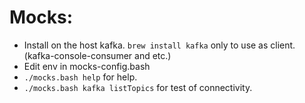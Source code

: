 # Mocks:
- Install on the host kafka. `brew install kafka` only to use as client. (kafka-console-consumer and etc.)
- Edit env in mocks-config.bash
- `./mocks.bash help` for help.
- `./mocks.bash kafka listTopics` for test of connectivity.
